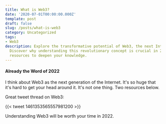 ```yaml
---
title: What is Web3?
date: '2020-07-01T00:00:00.000Z'
template: post
draft: false
slug: /posts/what-is-web3
category: Uncategorized
tags:
- Web3
description: Explore the transformative potential of Web3, the next Internet era.
  Discover why understanding this revolutionary concept is crucial in 2022, with insightful
  resources to deepen your knowledge.
---
```

#### Already the Word of 2022

I think about Web3 as the next generation of the Internet.  It's so huge that it's hard to get your head around it.  It's not one thing.  Two resources below.

Great tweet thread on Web3:

{{< tweet 1461353565557981200 >}}

Understanding Web3 will be worth your time in 2022.